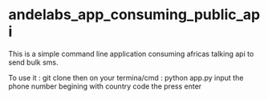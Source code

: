 # andelabs_app_consuming_public_api

This is a simple command line application consuming africas talking api to send bulk sms.

To use it :
git clone 
then on your termina/cmd : python app.py
input the phone number begining with country code 
the press enter

